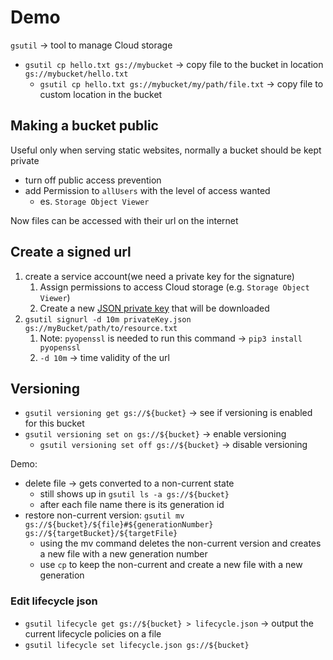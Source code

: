 # Demo

`gsutil` -> tool to manage Cloud storage

- `gsutil cp hello.txt gs://mybucket` -> copy file to the bucket in location `gs://mybucket/hello.txt`
  - `gsutil cp hello.txt gs://mybucket/my/path/file.txt` -> copy file to custom location in the bucket


## Making a bucket public

Useful only when serving static websites, normally a bucket should be kept private

- turn off public access prevention
- add Permission to `allUsers` with the level of access wanted
  - es. `Storage Object Viewer`

Now files can be accessed with their url on the internet

## Create a signed url

1. create a service account(we need a private key for the signature)
   1. Assign permissions to access Cloud storage (e.g. `Storage Object Viewer`)
   2. Create a new [JSON private key](ch11.3-managing-cloud-storage-access.key.json) that will be downloaded
2. `gsutil signurl -d 10m privateKey.json gs://myBucket/path/to/resource.txt`
   1. Note: `pyopenssl` is needed to run this command -> `pip3 install pyopenssl`
   2. `-d 10m` -> time validity of the url


## Versioning

- `gsutil versioning get gs://${bucket}` -> see if versioning is enabled for this bucket
- `gsutil versioning set on gs://${bucket}` -> enable versioning
  - `gsutil versioning set off gs://${bucket}` -> disable versioning

Demo:

- delete file -> gets converted to a non-current state
  - still shows up in `gsutil ls -a gs://${bucket}`
  - after each file name there is its generation id
- restore non-current version: `gsutil mv gs://${bucket}/${file}#${generationNumber} gs://${targetBucket}/${targetFile}`
  - using the mv command deletes the non-current version and creates a new file with a new generation number
  - use `cp` to keep the non-current and create a new file with a new generation

### Edit lifecycle json

- `gsutil lifecycle get gs://${bucket} > lifecycle.json` -> output the current lifecycle policies on a file
- `gsutil lifecycle set lifecycle.json gs://${bucket}`